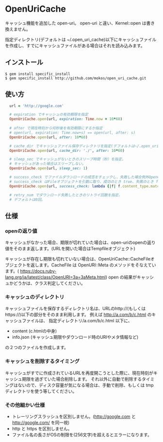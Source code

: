 # OpenUriCache

キャッシュ機能を追加した open-uri。
open-uri と違い、Kernel::open は書き換えません。

指定ディレクトリ(デフォルトは ~/.open_uri_cache)以下にキャッシュファイルを作成し、すでにキャッシュファイルがある場合はそれを読み込みます。

## インストール

    $ gem install specific_install
    $ gem specific_install http://github.com/mokos/open_uri_cache.git


## 使い方
```ruby
  url = 'http://google.com'

  # expiration でキャッシュの有効期限を指定
  OpenUriCache.open(url, expiration: Time.now + 10*60)
  
  # after で現在時刻から何秒後を有効期限にするか指定
  # open(url, expiration: Time.now+s) == open(url, after: s)
  OpenUriCache.open(url, after: 10*60)

  # cache_dir でキャッシュファイル保存ディレクトリを指定(デフォルトは~/.open_uri_cache)
  OpenUriCache.open(url, cache_dir: './', after: 10*60)

  # sleep_sec でキャッシュがないときのスリープ時間（秒）を指定。
  # キャッシュがあった場合はスリープしない。
  OpenUriCache.open(url, sleep_sec: 1)

  # success_check でファイルダウンロードの成否をチェックし、失敗した場合例外OpenUriCache::SuccessCheckErrorを返してキャッシュを保存しない。
  # success_check はFileオブジェクトを引数に取り、成功のとき true、失敗のとき false を返す関数オブジェクト
  OpenUriCache.open(url, success_check: lambda {|f| f.content_type.match('text/html'))

  # retry_num でダウンロード失敗したときのリトライ回数を指定。
  # デフォルトは0回。
```

## 仕様

### openの返り値
キャッシュがなかった場合、期限が切れていた場合は、open-uriのopenの返り値をそのまま返します。(URLを開いた場合はTempfileオブジェクト)

キャッシュが存在し期限も切れていない場合は、OpenUriCache::CacheFileオブジェクトを返します。CacheFile は OpenURI::Meta のメソッドをそなえています。(
https://docs.ruby-lang.org/ja/latest/class/OpenURI=3a=3aMeta.html)
open の結果がキャッシュかどうかは、クラス判定してください。

### キャッシュのディレクトリ
キャッシュファイルを保存するディレクトリ名は、URLのhttp://(もしくはhttps://)以下の部分をそのまま利用します。
例えば http://a.com/b/c.html のキャッシュファイルは、 指定ディレクトリ/a.com/b/c.html 以下に、

- content    (c.htmlの中身)
- info.json  (キャッシュ期限やダウンロード時のURIやメタ情報など)

の２つのファイルを作成します。

### キャッシュを削除するタイミング
キャッシュがすでに作成されているURLを再度開こうとした際に、現在時刻がキャッシュ期限を過ぎていた場合削除します。
それ以外に自動で削除するタイミングはないので、ディスク容量が気になる場合は、手動で削除、もしくは tmp ディレクトリを使う等してください。

### その他細かい仕様
- トレーリングスラッシュを区別しません。(http://google.com と http://google.com/ を同一視)
- http と https を区別しません。
- ファイル名の長さがOSの制限を(256文字)を超えるとエラーになります。

